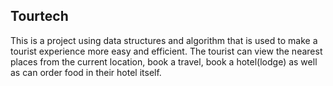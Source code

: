 ## Tourtech
This is a project using data structures and algorithm that is used to make a tourist experience more easy and efficient.
The tourist can view the nearest places from the current location, book a travel, book a hotel(lodge) as well as can order food in their hotel itself.
